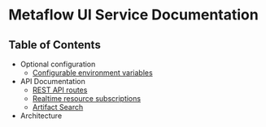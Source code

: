 # Metaflow UI Service Documentation

## Table of Contents

- Optional configuration
  - [Configurable environment variables](environment.md)
- API Documentation
  - [REST API routes](api.md)
  - [Realtime resource subscriptions](websockets.md#realtime-state-subscriptions-for-resources)
  - [Artifact Search](websockets.md#search-api)
- Architecture
